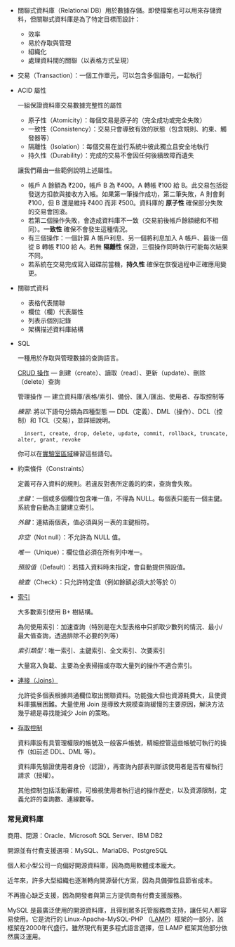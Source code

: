 * 關聯式資料庫（Relational DB）用於數據存儲。即使檔案也可以用來存儲資料，但關聯式資料庫是為了特定目標而設計：
    * 效率
    * 易於存取與管理
    * 組織化
    * 處理資料間的關聯（以表格方式呈現）
* 交易（Transaction）：一個工作單元，可以包含多個語句，一起執行
* ACID 屬性

    一組保證資料庫交易數據完整性的屬性

    * 原子性（Atomicity）：每個交易是原子的（完全成功或完全失敗）
    * 一致性（Consistency）：交易只會導致有效的狀態（包含規則、約束、觸發器等）
    * 隔離性（Isolation）：每個交易在並行系統中彼此獨立且安全地執行
    * 持久性（Durability）：完成的交易不會因任何後續故障而遺失

    讓我們藉由一些範例說明上述屬性。

    * 帳戶 A 餘額為 ₹200，帳戶 B 為 ₹400。A 轉帳 ₹100 給 B。此交易包括從發送方扣款與接收方入帳。如果第一筆操作成功，第二筆失敗，A 則會剩 ₹100，但 B 還是維持 ₹400 而非 ₹500。資料庫的 **原子性** 確保部分失敗的交易會回滾。
    * 若第二個操作失敗，會造成資料庫不一致（交易前後帳戶餘額總和不相同）。**一致性** 確保不會發生這種情況。
    * 有三個操作：一個計算 A 帳戶利息、另一個將利息加入 A 帳戶、最後一個從 B 轉帳 ₹100 給 A。若無 **隔離性** 保證，三個操作同時執行可能每次結果不同。
    * 若系統在交易完成寫入磁碟前當機，**持久性** 確保在恢復過程中正確應用變更。
* 關聯式資料
    * 表格代表關聯
    * 欄位（欄）代表屬性
    * 列表示個別記錄
    * 架構描述資料庫結構
* SQL

    一種用於存取與管理數據的查詢語言。

    [CRUD 操作](https://stackify.com/what-are-crud-operations/) — 創建（create）、讀取（read）、更新（update）、刪除（delete）查詢

    管理操作 — 建立資料庫/表格/索引、備份、匯入/匯出、使用者、存取控制等

    *練習*: 將以下語句分類為四種型態 — DDL（定義）、DML（操作）、DCL（控制）和 TCL（交易），並詳細說明。

        insert, create, drop, delete, update, commit, rollback, truncate, alter, grant, revoke

    你可以在[實驗室區域](https://linkedin.github.io/school-of-sre/level101/databases_sql/lab/)練習這些語句。

* 約束條件（Constraints）

    定義可存入資料的規則。若違反對表所定義的約束，查詢會失敗。

	*主鍵*：一個或多個欄位包含唯一值，不得為 NULL。每個表只能有一個主鍵。系統會自動為主鍵建立索引。

    *外鍵*：連結兩個表，值必須與另一表的主鍵相符。

	*非空*（Not null）：不允許為 NULL 值。

	*唯一*（Unique）：欄位值必須在所有列中唯一。

	*預設值*（Default）：若插入資料時未指定，會自動提供預設值。

    *檢查*（Check）：只允許特定值（例如餘額必須大於等於 0）

* [索引](https://datageek.blog/en/2018/06/05/rdbms-basics-indexes-and-clustered-indexes/)

	大多數索引使用 B+ 樹結構。

	為何使用索引：加速查詢（特別是在大型表格中只抓取少數列的情況、最小/最大值查詢，透過排除不必要的列等）

	*索引類型*：唯一索引、主鍵索引、全文索引、次要索引

	大量寫入負載、主要為全表掃描或存取大量列的操作不適合索引。

* [連接（Joins）](https://www.sqlservertutorial.net/sql-server-basics/sql-server-joins/)

	允許從多個表根據共通欄位取出關聯資料。功能強大但也資源耗費大，且使資料庫擴展困難。大量使用 Join 是導致大規模查詢緩慢的主要原因，解決方法幾乎總是尋找能減少 Join 的策略。

* [存取控制](https://dev.mysql.com/doc/refman/8.0/en/access-control.html)

	資料庫設有具管理權限的帳號及一般客戶帳號，精細控管這些帳號可執行的操作（如前述 DDL、DML 等）。

	資料庫先驗證使用者身份（認證），再查詢內部表判斷該使用者是否有權執行請求（授權）。

	其他控制包括活動審核，可檢視使用者執行過的操作歷史，以及資源限制，定義允許的查詢數、連線數等。

### 常見資料庫

商用、閉源：Oracle、Microsoft SQL Server、IBM DB2

開源並有付費支援選項：MySQL、MariaDB、PostgreSQL

個人和小型公司一向偏好開源資料庫，因為商用軟體成本龐大。

近年來，許多大型組織也逐漸轉向開源替代方案，因為具備彈性且節省成本。

不再擔心缺乏支援，因為開發者與第三方提供商有付費支援服務。

MySQL 是最廣泛使用的開源資料庫，且得到眾多託管服務商支持，讓任何人都容易使用。它是流行的 Linux-Apache-MySQL-PHP （[LAMP](https://en.wikipedia.org/wiki/LAMP_(software_bundle))）框架的一部分，該框架在2000年代盛行。雖然現代有更多程式語言選擇，但 LAMP 框架其他部分依然廣泛運用。
